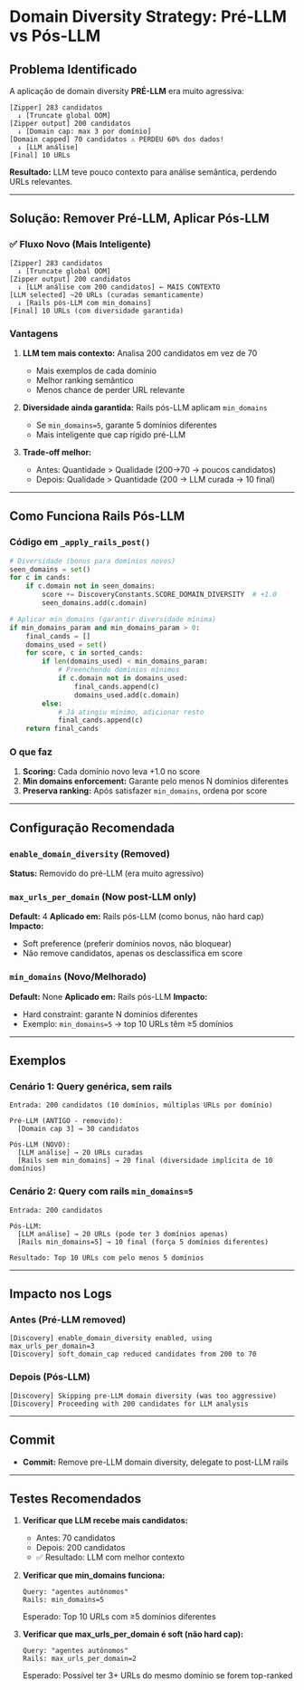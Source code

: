 # Domain Diversity Strategy: Pré-LLM vs Pós-LLM

## Problema Identificado

A aplicação de domain diversity **PRÉ-LLM** era muito agressiva:

```
[Zipper] 283 candidatos
  ↓ [Truncate global OOM]
[Zipper output] 200 candidatos
  ↓ [Domain cap: max 3 por domínio]
[Domain capped] 70 candidatos ⚠️ PERDEU 60% dos dados!
  ↓ [LLM análise]
[Final] 10 URLs
```

**Resultado:** LLM teve pouco contexto para análise semântica, perdendo URLs relevantes.

---

## Solução: Remover Pré-LLM, Aplicar Pós-LLM

### ✅ Fluxo Novo (Mais Inteligente)

```
[Zipper] 283 candidatos
  ↓ [Truncate global OOM]
[Zipper output] 200 candidatos
  ↓ [LLM análise com 200 candidatos] ← MAIS CONTEXTO
[LLM selected] ~20 URLs (curadas semanticamente)
  ↓ [Rails pós-LLM com min_domains]
[Final] 10 URLs (com diversidade garantida)
```

### Vantagens

1. **LLM tem mais contexto:** Analisa 200 candidatos em vez de 70
   - Mais exemplos de cada domínio
   - Melhor ranking semântico
   - Menos chance de perder URL relevante

2. **Diversidade ainda garantida:** Rails pós-LLM aplicam `min_domains`
   - Se `min_domains=5`, garante 5 domínios diferentes
   - Mais inteligente que cap rígido pré-LLM

3. **Trade-off melhor:** 
   - Antes: Quantidade > Qualidade (200→70 → poucos candidatos)
   - Depois: Qualidade > Quantidade (200 → LLM curada → 10 final)

---

## Como Funciona Rails Pós-LLM

### Código em `_apply_rails_post()`

```python
# Diversidade (bonus para domínios novos)
seen_domains = set()
for c in cands:
    if c.domain not in seen_domains:
        score += DiscoveryConstants.SCORE_DOMAIN_DIVERSITY  # +1.0
        seen_domains.add(c.domain)

# Aplicar min_domains (garantir diversidade mínima)
if min_domains_param and min_domains_param > 0:
    final_cands = []
    domains_used = set()
    for score, c in sorted_cands:
        if len(domains_used) < min_domains_param:
            # Preenchendo domínios mínimos
            if c.domain not in domains_used:
                final_cands.append(c)
                domains_used.add(c.domain)
        else:
            # Já atingiu mínimo, adicionar resto
            final_cands.append(c)
    return final_cands
```

### O que faz

1. **Scoring:** Cada domínio novo leva +1.0 no score
2. **Min domains enforcement:** Garante pelo menos N domínios diferentes
3. **Preserva ranking:** Após satisfazer `min_domains`, ordena por score

---

## Configuração Recomendada

### `enable_domain_diversity` (Removed)
**Status:** Removido do pré-LLM (era muito agressivo)

### `max_urls_per_domain` (Now post-LLM only)
**Default:** 4
**Aplicado em:** Rails pós-LLM (como bonus, não hard cap)
**Impacto:** 
- Soft preference (preferir domínios novos, não bloquear)
- Não remove candidatos, apenas os desclassifica em score

### `min_domains` (Novo/Melhorado)
**Default:** None
**Aplicado em:** Rails pós-LLM
**Impacto:**
- Hard constraint: garante N domínios diferentes
- Exemplo: `min_domains=5` → top 10 URLs têm ≥5 domínios

---

## Exemplos

### Cenário 1: Query genérica, sem rails

```
Entrada: 200 candidatos (10 domínios, múltiplas URLs por domínio)

Pré-LLM (ANTIGO - removido):
  [Domain cap 3] → 30 candidatos

Pós-LLM (NOVO):
  [LLM análise] → 20 URLs curadas
  [Rails sem min_domains] → 20 final (diversidade implícita de 10 domínios)
```

### Cenário 2: Query com rails `min_domains=5`

```
Entrada: 200 candidatos

Pós-LLM:
  [LLM análise] → 20 URLs (pode ter 3 domínios apenas)
  [Rails min_domains=5] → 10 final (força 5 domínios diferentes)
  
Resultado: Top 10 URLs com pelo menos 5 domínios
```

---

## Impacto nos Logs

### Antes (Pré-LLM removed)
```
[Discovery] enable_domain_diversity enabled, using max_urls_per_domain=3
[Discovery] soft_domain_cap reduced candidates from 200 to 70
```

### Depois (Pós-LLM)
```
[Discovery] Skipping pre-LLM domain diversity (was too aggressive)
[Discovery] Proceeding with 200 candidates for LLM analysis
```

---

## Commit

- **Commit:** Remove pre-LLM domain diversity, delegate to post-LLM rails

---

## Testes Recomendados

1. **Verificar que LLM recebe mais candidatos:**
   - Antes: 70 candidatos
   - Depois: 200 candidatos
   - ✅ Resultado: LLM com melhor contexto

2. **Verificar que min_domains funciona:**
   ```
   Query: "agentes autônomos"
   Rails: min_domains=5
   ```
   Esperado: Top 10 URLs com ≥5 domínios diferentes

3. **Verificar que max_urls_per_domain é soft (não hard cap):**
   ```
   Query: "agentes autônomos"
   Rails: max_urls_per_domain=2
   ```
   Esperado: Possível ter 3+ URLs do mesmo domínio se forem top-ranked
